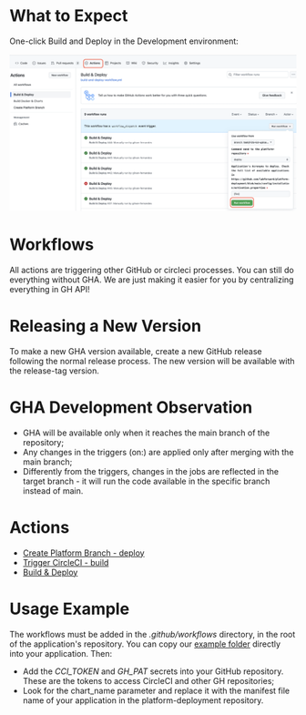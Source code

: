 # What to Expect

One-click Build and Deploy in the Development environment:

![GHA User Interface Example](images/gha-workflow.png)

# Workflows
All actions are triggering other GitHub or circleci processes.
You can still do everything without GHA. We are just making
it easier for you by centralizing everything in GH API!

# Releasing a New Version

To make a new GHA version available,
create a new GitHub release following the normal release process.
The new version will be available with the release-tag version.

# GHA Development Observation

- GHA will be available only when it reaches the main branch of the repository;
- Any changes in the triggers (on:) are applied only after merging with the main branch;
- Differently from the triggers, changes in the jobs are reflected in the target branch - it will run the code available in the specific branch instead of main.

# Actions

- [Create Platform Branch - deploy](platform/branch/create/README.md)
- [Trigger CircleCI - build](circleci/trigger/README.md)
- [Build & Deploy](platform/delivery/README.md)

# Usage Example

The workflows must be added in the *.github/workflows* directory, in the root of the application's repository.
You can copy our [example folder](example) directly into your application. Then:
- Add the *CCI_TOKEN* and *GH_PAT* secrets into your GitHub repository. These are the tokens to access CircleCI and other GH repositories;
- Look for the chart_name parameter and replace it with the manifest file name of your application in the platform-deployment repository.